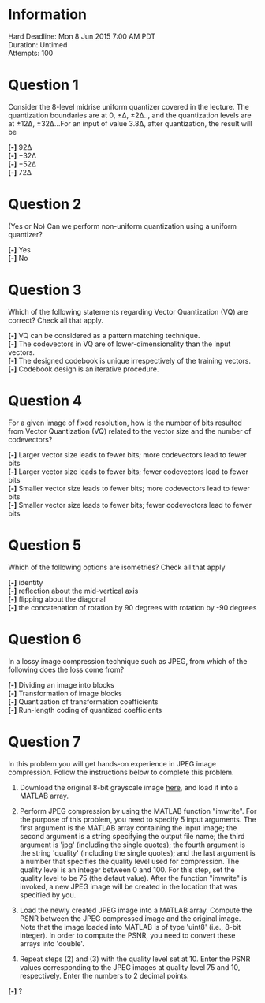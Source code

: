 # Information
Hard Deadline: 	Mon 8 Jun 2015 7:00 AM PDT  
Duration: Untimed  
Attempts: 100  

# Question 1
Consider the 8-level midrise uniform quantizer covered in the lecture. The quantization boundaries are at 0, ±Δ, ±2Δ.., and the quantization levels are at ±12Δ, ±32Δ...For an input of value 3.8Δ, after quantization, the result will be

**[-]** 92Δ  
**[-]** −32Δ  
**[-]** −52Δ  
**[-]** 72Δ  


# Question 2
(Yes or No) Can we perform non-uniform quantization using a uniform quantizer?

**[-]** Yes  
**[-]** No  


# Question 3
Which of the following statements regarding Vector Quantization (VQ) are correct? Check all that apply.

**[-]** VQ can be considered as a pattern matching technique.  
**[-]** The codevectors in VQ are of lower-dimensionality than the input vectors.  
**[-]** The designed codebook is unique irrespectively of the training vectors.  
**[-]** Codebook design is an iterative procedure.  


# Question 4
For a given image of fixed resolution, how is the number of bits resulted from Vector Quantization (VQ) related to the vector size and the number of codevectors?

**[-]** Larger vector size leads to fewer bits; more codevectors lead to fewer bits  
**[-]** Larger vector size leads to fewer bits; fewer codevectors lead to fewer bits  
**[-]** Smaller vector size leads to fewer bits; more codevectors lead to fewer bits  
**[-]** Smaller vector size leads to fewer bits; fewer codevectors lead to fewer bits  


# Question 5
Which of the following options are isometries? Check all that apply

**[-]** identity  
**[-]** reflection about the mid-vertical axis  
**[-]** flipping about the diagonal  
**[-]** the concatenation of rotation by 90 degrees with rotation by -90 degrees  


# Question 6
In a lossy image compression technique such as JPEG, from which of the following does the loss come from?

**[-]** Dividing an image into blocks  
**[-]** Transformation of image blocks  
**[-]** Quantization of transformation coefficients  
**[-]** Run-length coding of quantized coefficients  


# Question 7
In this problem you will get hands-on experience in JPEG image compression. Follow the instructions below to complete this problem.

1. Download the original 8-bit grayscale image [here](Cameraman256.bmp), and load it into a MATLAB array.

2. Perform JPEG compression by using the MATLAB function "imwrite". For the purpose of this problem, you need to specify 5 input arguments. The first argument is the MATLAB array containing the input image; the second argument is a string specifying the output file name; the third argument is 'jpg' (including the single quotes); the fourth argument is the string 'quality' (including the single quotes); and the last argument is a number that specifies the quality level used for compression. The quality level is an integer between 0 and 100. For this step, set the quality level to be 75 (the defaut value). After the function "imwrite" is invoked, a new JPEG image will be created in the location that was specified by you.

3. Load the newly created JPEG image into a MATLAB array. Compute the PSNR between the JPEG compressed image and the original image. Note that the image loaded into MATLAB is of type 'uint8' (i.e., 8-bit integer). In order to compute the PSNR, you need to convert these arrays into 'double'.

4. Repeat steps (2) and (3) with the quality level set at 10. Enter the PSNR values corresponding to the JPEG images at quality level 75 and 10, respectively. Enter the numbers to 2 decimal points.

**[-]** ?